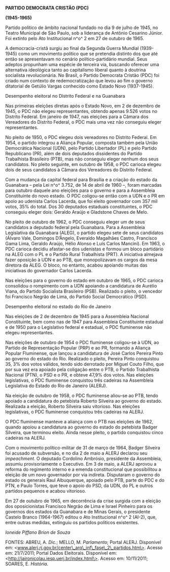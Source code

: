 **PARTIDO DEMOCRATA CRISTÃO (PDC)**

**(1945-1965)**

Partido político de âmbito nacional fundado no dia 9 de julho de 1945,
no Teatro Municipal de São Paulo, sob a liderança de Antônio Cesarino
Júnior. Foi extinto pelo Ato Institucional n^o^ 2 em 27 de outubro de
1965.

A democracia-cristã surgiu ao final da Segunda Guerra Mundial
(1939-1945) como um movimento político que se pretendia distinto dos que
até então se apresentavam no cenário político-partidário mundial. Seus
adeptos propunham uma espécie de terceira via, buscando oferecer uma
alternativa ideológica tanto ao capitalismo liberal quanto à doutrina
socialista revolucionária. No Brasil, o Partido Democrata Cristão (PDC)
foi criado num contexto de redemocratização que levou ao fim o governo
ditatorial de Getúlio Vargas conhecido como Estado Novo (1937-1945).

Desempenho eleitoral no Distrito Federal e na Guanabara

Nas primeiras eleições diretas após o Estado Novo, em 2 de dezembro de
1945, o PDC não elegeu representantes, obtendo apenas 9.526 votos no
Distrito Federal. Em janeiro de 1947, nas eleições para a Câmara dos
Vereadores do Distrito Federal, o PDC mais uma vez não conseguiu eleger
representantes.

No pleito de 1950, o PDC elegeu dois vereadores no Distrito Federal. Em
1954, o partido integrou a Aliança Popular, composta também pela União
Democrática Nacional (UDN), pelo Partido Libertador (PL) e pelo Partido
Republicano (PR), além de dois deputados dissidentes do Partido
Trabalhista Brasileiro (PTB), mas não conseguiu eleger nenhum dos seus
candidatos. No pleito seguinte, em outubro de 1958, o PDC carioca elegeu
dois de seus candidatos à Câmara dos Vereadores do Distrito Federal.

Com a mudança da capital federal para Brasília e a criação do estado da
Guanabara – pela Lei n^o^ 3.752, de 14 de abril de 1960 –, foram
marcadas para outubro daquele ano eleições para o governo e para a
Assembleia Constituinte do novo estado. O PDC coligou-se então com a UDN
e o PR em apoio ao udenista Carlos Lacerda, que foi eleito governador
com 357 mil votos, 35% do total. Dos 30 deputados estaduais
constituintes, o PDC conseguiu eleger dois: Geraldo Araújo e Gladstone
Chaves de Melo.

No pleito de outubro de 1962, o PDC conseguiu eleger um de seus
candidatos a deputado federal pela Guanabara. Para a Assembleia
Legislativa da Guanabara (ALEG), o partido elegeu sete de seus
candidatos (Álvaro Vale, Domingos D’Ângelo, Everaldo Magalhães Castro,
Francisco Gama Lima, Geraldo Araújo, Hélio Alonso e Luís Carlos
Mancini). Em 1963, o PDC carioca decidiu afastar-se dos udenistas e
formou um bloco partidário na ALEG com o PL e o Partido Rural
Trabalhista (PRT). A iniciativa almejava fazer oposição à UDN e ao PTB,
que monopolizavam os cargos da mesa diretora da ALEG. O bloco, no
entanto, acabou apoiando muitas das iniciativas do governador Carlos
Lacerda.

Nas eleições para o governo do estado em outubro de 1965, o PDC carioca
consolidou o rompimento com a UDN apoiando a candidatura de Aurélio
Viana, do Partido Socialista Brasileiro (PSB). Realizado o pleito, o
vencedor foi Francisco Negrão de Lima, do Partido Social Democrático
(PSD).

Desempenho eleitoral no estado do Rio de Janeiro

Nas eleições de 2 de dezembro de 1945 para a Assembleia Nacional
Constituinte, bem como nas de 1947 para Assembleia Constituinte estadual
e de 1950 para o Legislativo federal e estadual, o PDC fluminense não
elegeu representantes.

Nas eleições de outubro de 1954 o PDC fluminense coligou-se à UDN, ao
Partido de Representação Popular (PRP) e ao PR, formando a Aliança
Popular Fluminense, que lançou a candidatura de José Carlos Pereira
Pinto ao governo do estado do Rio. Realizado o pleito, Pereira Pinto
conquistou 35, 3% dos votos válidos, tendo sido derrotado por Miguel
Couto Filho, que por sua vez era apoiado pela coligação entre o PTB, o
Partido Trabalhista Nacional (PTN), o PSD e o PR, e obteve 47,9% dos
votos. Nas eleições legislativas, o PDC fluminense conquistou três
cadeiras na Assembleia Legislativa do Estado do Rio de Janeiro (ALERJ).

Na eleição de outubro de 1958, o PDC fluminense aliou-se ao PTB, tendo
apoiado a candidatura do petebista Roberto Silveira ao governo do
estado. Realizada a eleição, Roberto Silveira saiu vitorioso. Nas
eleições legislativas, o PDC fluminense conquistou três cadeiras na
ALERJ.

O PDC fluminense manteve a aliança com o PTB nas eleições de 1962,
quando apoiou a candidatura ao governo do estado do petebista Badger
Silveira, que terminou eleito. Ainda nesse pleito, o partido conquistou
cinco cadeiras na ALERJ.

Com o movimento político-militar de 31 de março de 1964, Badger Silveira
foi acusado de subversão, e no dia 2 de maio a ALERJ declarou seu
*impeachment*. O deputado Cordolino Ambrósio, presidente da Assembleia,
assumiu provisoriamente o Executivo. Em 3 de maio, a ALERJ aprovou a
reforma do regimento interno e a emenda constitucional que possibilitou
a eleição de um novo governador por via indireta. Disputaram o governo
do estado os generais Raul Albuquerque, apoiado pelo PTB, parte do PDC e
do PTN, e Paulo Torres, que teve o apoio do PSD, da UDN, do PL e outros
partidos pequenos e acabou vitorioso.

Em 27 de outubro de 1965, em decorrência da crise surgida com a eleição
dos oposicionistas Francisco Negrão de Lima e Israel Pinheiro para os
governos dos estados da Guanabara e de Minas Gerais, o presidente
Castelo Branco (1964-1967) editou o Ato Institucional n^o^ 2 (AI-2),
que, entre outras medidas, extinguiu os partidos políticos existentes.

*Ioneide Piffano Brion de Souza*

FONTES: ABREU, A. *Dic.*; MELLO, M. *Parlamento*; Portal ALERJ.
Disponível em:
\<www.alerj.rj.gov.br/center\_arq\_inf\_fase\_2\_partidos.htm\>. Acesso
em: 21/7/2011; Portal Dados Eleitorais. Disponível em:
\<http://jaironicolau.iesp.uerj.br/index.html\>. Acesso em: 10/11/2011;
SOARES, E. *História*.
